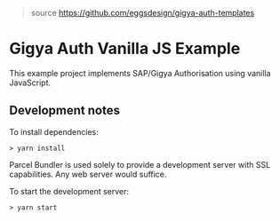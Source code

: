 > source https://github.com/eggsdesign/gigya-auth-templates
# Gigya Auth Vanilla JS Example

This example project implements SAP/Gigya Authorisation using vanilla JavaScript.

## Development notes
To install dependencies:

``> yarn install``

Parcel Bundler is used solely to provide a development server with SSL capabilities. Any web server would suffice.

To start the development server:

``> yarn start``
